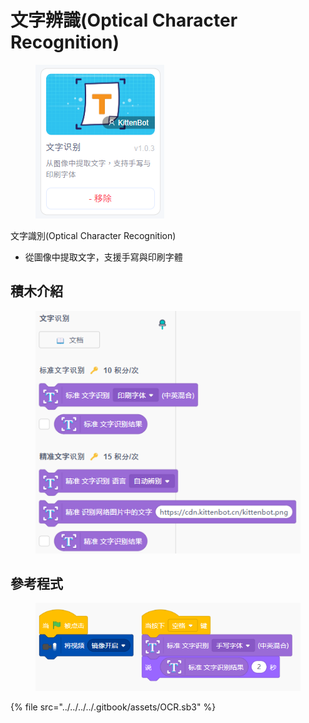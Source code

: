 # 文字辨識(Optical Character Recognition)

<figure><img src="../../../../.gitbook/assets/image (4) (1) (1).png" alt=""><figcaption></figcaption></figure>

文字識別(Optical Character Recognition)

* 從圖像中提取文字，支援手寫與印刷字體

## 積木介紹

<figure><img src="../../../../.gitbook/assets/image (6) (1).png" alt=""><figcaption></figcaption></figure>

## 參考程式

<figure><img src="../../../../.gitbook/assets/image (5) (1).png" alt=""><figcaption></figcaption></figure>

{% file src="../../../../.gitbook/assets/OCR.sb3" %}


